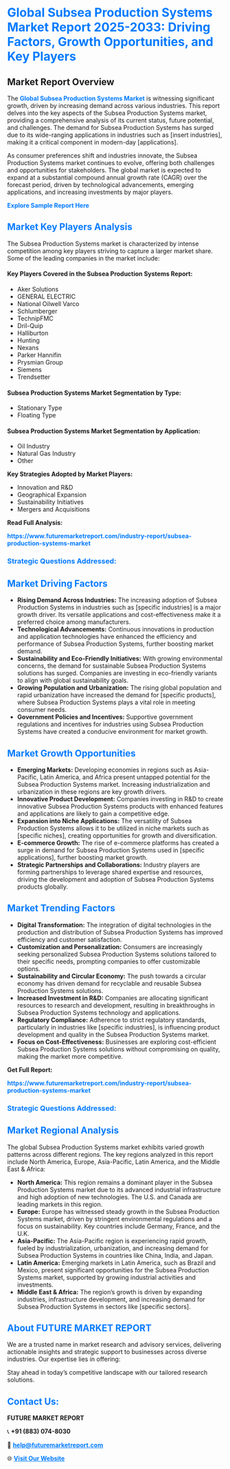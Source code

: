 <h1 style="color: #007BFF;">Global Subsea Production Systems Market Report 2025-2033: Driving Factors, Growth Opportunities, and Key Players</h1>

<section id="overview">
<h2>Market Report Overview</h2>
<p>The <a href="https://www.futuremarketreport.com/industry-report/subsea-production-systems-market" style="color: #007BFF; text-decoration: none;"><strong>Global Subsea Production Systems Market</strong></a> is witnessing significant growth, driven by increasing demand across various industries. This report delves into the key aspects of the Subsea Production Systems market, providing a comprehensive analysis of its current status, future potential, and challenges. The demand for Subsea Production Systems has surged due to its wide-ranging applications in industries such as [insert industries], making it a critical component in modern-day [applications].</p>
<p>As consumer preferences shift and industries innovate, the Subsea Production Systems market continues to evolve, offering both challenges and opportunities for stakeholders. The global market is expected to expand at a substantial compound annual growth rate (CAGR) over the forecast period, driven by technological advancements, emerging applications, and increasing investments by major players.</p>
</section>

<section id="overview">
<p><a href="https://www.futuremarketreport.com/request-sample/reportId=85122" style="color: #007BFF; text-decoration: none;"><strong>Explore Sample Report Here</strong></a></p>
</section>

<section id="key-players">
<h2 style="color: #007BFF;">Market Key Players Analysis</h2>
<p>The Subsea Production Systems market is characterized by intense competition among key players striving to capture a larger market share. Some of the leading companies in the market include:</p>
<h4>Key Players Covered in the Subsea Production Systems Report:</h4>
<ul><li>Aker Solutions</li><li>GENERAL ELECTRIC</li><li>National Oilwell Varco</li><li>Schlumberger</li><li>TechnipFMC</li><li>Dril-Quip</li><li>Halliburton</li><li>Hunting</li><li>Nexans</li><li>Parker Hannifin</li><li>Prysmian Group</li><li>Siemens</li><li>Trendsetter</li></ul>
<h4>Subsea Production Systems Market Segmentation by Type:</h4>
<ul><li>Stationary Type</li><li>Floating Type</li></ul>

<h4>Subsea Production Systems Market Segmentation by Application:</h4>
<ul><li>Oil Industry</li><li>Natural Gas Industry</li><li>Other</li></ul>
<p><strong>Key Strategies Adopted by Market Players:</strong></p>
<ul>
<li>Innovation and R&D</li>
<li>Geographical Expansion</li>
<li>Sustainability Initiatives</li>
<li>Mergers and Acquisitions</li>
</ul>
</section>

<section>
<p><strong>Read Full Analysis: </strong></p><a href="https://www.futuremarketreport.com/industry-report/subsea-production-systems-market" style="color: #007BFF; text-decoration: none;"><strong>https://www.futuremarketreport.com/industry-report/subsea-production-systems-market</strong></a>
<h3 style="color: #007BFF;">Strategic Questions Addressed:</h3>
</section>

<section id="driving-factors">
<h2 style="color: #007BFF;">Market Driving Factors</h2>
<ul>
<li><strong>Rising Demand Across Industries:</strong> The increasing adoption of Subsea Production Systems in industries such as [specific industries] is a major growth driver. Its versatile applications and cost-effectiveness make it a preferred choice among manufacturers.</li>
<li><strong>Technological Advancements:</strong> Continuous innovations in production and application technologies have enhanced the efficiency and performance of Subsea Production Systems, further boosting market demand.</li>
<li><strong>Sustainability and Eco-Friendly Initiatives:</strong> With growing environmental concerns, the demand for sustainable Subsea Production Systems solutions has surged. Companies are investing in eco-friendly variants to align with global sustainability goals.</li>
<li><strong>Growing Population and Urbanization:</strong> The rising global population and rapid urbanization have increased the demand for [specific products], where Subsea Production Systems plays a vital role in meeting consumer needs.</li>
<li><strong>Government Policies and Incentives:</strong> Supportive government regulations and incentives for industries using Subsea Production Systems have created a conducive environment for market growth.</li>
</ul>
</section>

<section id="growth-opportunities">
<h2 style="color: #007BFF;">Market Growth Opportunities</h2>
<ul>
<li><strong>Emerging Markets:</strong> Developing economies in regions such as Asia-Pacific, Latin America, and Africa present untapped potential for the Subsea Production Systems market. Increasing industrialization and urbanization in these regions are key growth drivers.</li>
<li><strong>Innovative Product Development:</strong> Companies investing in R&D to create innovative Subsea Production Systems products with enhanced features and applications are likely to gain a competitive edge.</li>
<li><strong>Expansion into Niche Applications:</strong> The versatility of Subsea Production Systems allows it to be utilized in niche markets such as [specific niches], creating opportunities for growth and diversification.</li>
<li><strong>E-commerce Growth:</strong> The rise of e-commerce platforms has created a surge in demand for Subsea Production Systems used in [specific applications], further boosting market growth.</li>
<li><strong>Strategic Partnerships and Collaborations:</strong> Industry players are forming partnerships to leverage shared expertise and resources, driving the development and adoption of Subsea Production Systems products globally.</li>
</ul>
</section>

<section id="trending-factors">
<h2 style="color: #007BFF;">Market Trending Factors</h2>
<ul>
<li><strong>Digital Transformation:</strong> The integration of digital technologies in the production and distribution of Subsea Production Systems has improved efficiency and customer satisfaction.</li>
<li><strong>Customization and Personalization:</strong> Consumers are increasingly seeking personalized Subsea Production Systems solutions tailored to their specific needs, prompting companies to offer customizable options.</li>
<li><strong>Sustainability and Circular Economy:</strong> The push towards a circular economy has driven demand for recyclable and reusable Subsea Production Systems solutions.</li>
<li><strong>Increased Investment in R&D:</strong> Companies are allocating significant resources to research and development, resulting in breakthroughs in Subsea Production Systems technology and applications.</li>
<li><strong>Regulatory Compliance:</strong> Adherence to strict regulatory standards, particularly in industries like [specific industries], is influencing product development and quality in the Subsea Production Systems market.</li>
<li><strong>Focus on Cost-Effectiveness:</strong> Businesses are exploring cost-efficient Subsea Production Systems solutions without compromising on quality, making the market more competitive.</li>
</ul>
</section>

<section>
<p><strong>Get Full Report: </strong></p><a href="https://www.futuremarketreport.com/industry-report/subsea-production-systems-market" style="color: #007BFF; text-decoration: none;"><strong>https://www.futuremarketreport.com/industry-report/subsea-production-systems-market</strong></a>
<h3 style="color: #007BFF;">Strategic Questions Addressed:</h3>
</section>


<section id="regional-analysis">
<h2 style="color: #007BFF;">Market Regional Analysis</h2>
<p>The global Subsea Production Systems market exhibits varied growth patterns across different regions. The key regions analyzed in this report include North America, Europe, Asia-Pacific, Latin America, and the Middle East & Africa:</p>
<ul>
<li><strong>North America:</strong> This region remains a dominant player in the Subsea Production Systems market due to its advanced industrial infrastructure and high adoption of new technologies. The U.S. and Canada are leading markets in this region.</li>
<li><strong>Europe:</strong> Europe has witnessed steady growth in the Subsea Production Systems market, driven by stringent environmental regulations and a focus on sustainability. Key countries include Germany, France, and the U.K.</li>
<li><strong>Asia-Pacific:</strong> The Asia-Pacific region is experiencing rapid growth, fueled by industrialization, urbanization, and increasing demand for Subsea Production Systems in countries like China, India, and Japan.</li>
<li><strong>Latin America:</strong> Emerging markets in Latin America, such as Brazil and Mexico, present significant opportunities for the Subsea Production Systems market, supported by growing industrial activities and investments.</li>
<li><strong>Middle East & Africa:</strong> The region’s growth is driven by expanding industries, infrastructure development, and increasing demand for Subsea Production Systems in sectors like [specific sectors].</li>
</ul>
</section>

<footer>
<h2 style="color: #007BFF;">About FUTURE MARKET REPORT</h2>
<p>We are a trusted name in market research and advisory services, delivering actionable insights and strategic support to businesses across diverse industries. Our expertise lies in offering:</p>

<p>Stay ahead in today’s competitive landscape with our tailored research solutions.</p>

<h2 style="color: #007BFF;">Contact Us:</h2>
<p><strong>FUTURE MARKET REPORT</strong></p>
<p>📞 <strong>+91 (883) 074-8030</strong></p>
<p>📧 <strong><a href="mailto:help@futuremarketreport.com" style="color: #007BFF;">help@futuremarketreport.com</a></strong></p>
<p>🌐 <strong><a href="https://www.futuremarketreport.com/" style="color: #007BFF;">Visit Our Website</a></strong></p>
</footer>